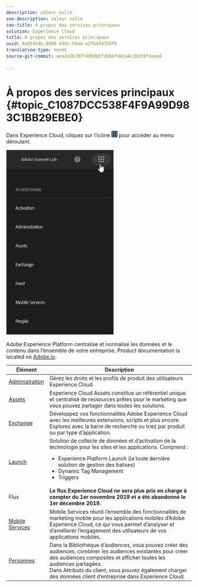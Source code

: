```yaml
---
description: valeur nulle
seo-description: valeur nulle
seo-title: À propos des services principaux
solution: Experience Cloud
title: À propos des services principaux
uuid: 0a8542de-8d89-43dc-b9ad-e27bdf4356f6
translation-type: tm+mt
source-git-commit: aea2e2b787f4d50b5f3666fd42a4c2b3f8fdeaa0

---
```



# À propos des services principaux {#topic_C1087DCC538F4F9A99D983C1BB29EBE0}

Dans Experience Cloud, cliquez sur l’icône ![](assets/menu-icon.png) pour accéder au menu déroulant.

![](assets/experience-cloud-core-services.png)

Adobe Experience Platform centralise et normalise les données et le contenu dans l’ensemble de votre entreprise. Product documentation is located on [Adobe.io](https://www.adobe.io/apis/experienceplatform/home/services.html).

| Élément | Description |
|--- |--- |
| [Administration](admin-getting-started/admin-getting-started.md) | Gérez les droits et les profils de produit des utilisateurs Experience Cloud. |
| [Assets](experience-cloud-assets/experience-cloud-assets.md) | Experience Cloud Assets constitue un référentiel unique et centralisé de ressources prêtes pour le marketing que vous pouvez partager dans toutes les solutions. |
| [Exchange](https://experiencecloud.adobeexchange.com/) | Développez vos fonctionnalités Adobe Experience Cloud avec les meilleures extensions, scripts et plus encore. Explorez avec la barre de recherche ou triez par produit ou par type d’application. |
| [Launch](activation/activation.md) | Solution de collecte de données et d’activation de la technologie pour les sites et les applications. Comprend :<ul><li>Experience Platform Launch (la toute dernière solution de gestion des balises)</li><li>Dynamic Tag Management</li><li>Triggers</li></ul> |
| Flux | **Le flux Experience Cloud ne sera plus pris en charge à compter du 1er novembre 2019 et a été abandonné le 1er décembre 2019.** |
| [Mobile Services](https://docs.adobe.com/content/help/en/mobile-services/using/home.html) | Mobile Services réunit l’ensemble des fonctionnalités de marketing mobile pour les applications mobiles d’Adobe Experience Cloud, ce qui vous permet d’analyser et d’améliorer l’engagement des utilisateurs de vos applications mobiles. |
| [Personnes](audience-library/audience-library.md) | Dans la Bibliothèque d’audiences, vous pouvez créer des audiences, combiner les audiences existantes pour créer des audiences composites et afficher toutes les audiences partagées.<br>Dans Attributs du client, vous pouvez également charger des données client d’entreprise dans Experience Cloud. |
